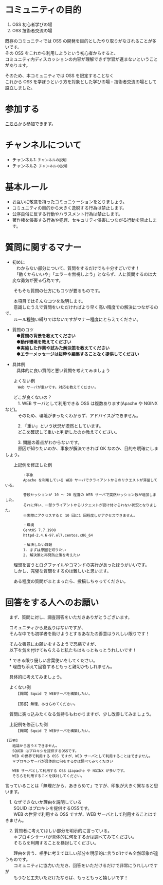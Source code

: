 # コミュニティの目的
1. OSS 初心者学びの場
2. OSS 技術者交流の場

既存のコミュニティでは OSS の開発を目的としたやり取りがなされることが多いです。  
その OSS をこれから利用しようという初心者からすると、  
コミュニティ内ディスカッションの内容が理解できず学習が進まないということがあります。

そのため、本コミュニティでは OSS を限定することなく  
これから OSS を学ぼうという方を対象とした学びの場・技術者交流の場として設立しました。

# 参加する
[こちら](http://sti-testbbs.slack.com)から参加できます。

# チャンネルについて
* チャンネル1: ```チャンネルの説明```
* チャンネル2: ```チャンネルの説明```

# 基本ルール
* お互いに敬意を持ったコミュニケーションをとりましょう。
* コミュニティの目的から大きく逸脱する行為は禁止します。
* 公序良俗に反する行動やハラスメント行為は禁止します。
* 著作権を侵害する行為や犯罪、セキュリティ侵害につながる行動を禁止します。

# 質問に関するマナー
* 初めに  
　わからない部分について、質問をするだけでも十分すごいです！  
　「動くからいいや」「エラーを無視しよう」とならず、人に質問するのは大変な勇気が要る行為です。
 
　　そもそも質問の仕方にもコツが要るものです。

　　本項目ではそんなコツを説明します。  
　　意識したうえで質問をいただければより早く高い精度での解決につながるので、  
　　ルール程強い縛りではないですがマナー程度にとらえてください。
 
* 質問のコツ  
　●**質問の背景を教えてください**  
　●**動作環境を教えてください**  
　●**実施した作業や試みた解決策を教えてください**  
　●**エラーメッセージは抜粋や編集することなく提供してください**  

* 具体例  
　具体的に良い質問と悪い質問を考えてみましょう

　　よくない例  
　　　```Web サーバが重いです。対応を教えてください。```

　　どこが良くないの？  
　　　1. WEB サーバとして利用できる OSS は複数あります(Apache や NGINX など)。  
　　　そのため、環境がまったくわからず、アドバイスができません。

　　　2. 「重い」という状況が漠然としています。  
　　　どこを確認して重いと判断したのか教えてください。

　　　3. 問題の着点がわからないです。  
　　　原因が知りたいのか、事象が解決できれば OK なのか、目的を明確にしましょう。

　　上記例を修正した例  
```
   　　　・事象  
　　　　　Apache を利用している WEB サーバでクライアントからのリクエストが滞留している。  

　　　　　普段セッションが 10 ～ 20 程度の WEB サーバで突然セッション数が増加しました。  
　　　　　それに伴い、一部クライアントからリクエストが受け付けられない状況となりました。  
　　　　　※実際にアクセスすると 10 回に1 回程度しかアクセスできません。  

　　　　　・環境  
　　　　　CentOS 7.7.1908  
　　　　　httpd-2.4.6-97.el7.centos.x86_64  

　　　　　・解決したい課題  
　　　　　1. まずは原因を知りたい  
　　　　　2. 解決策と再発防止策を考えたい
```  

　　理想を言うとログファイルやコマンドの実行があったほうがいいです。  
　　しかし、完璧な質問をするのは難しいと思います。  

　　ある程度の質問がまとまったら、投稿しちゃってください。  
  
# 回答をする人へのお願い

　まず、質問に対し、調査回答をいただきありがとうございます。  

　コミュニティから見返りはないですが、  
　そんな中でも初学者を助けようとするあなたの善意はうれしい限りです！  

　そんな善意にお願いをするようで恐縮ですが、  
　以下を気を付けてもらえると私たちはもっともっとうれしいです！  

　* できる限り優しい言葉使いをしてください。  
　* 理由も添えて回答するともっと親切かもしれません。  


　具体的に考えてみましょう。  
 
　よくない例  
　　　```【質問】Squid で WEBサーバを構築したい。```

　　　```【回答】無理、あきらめてください。```

　質問に突っ込みたくなる気持ちもわかりますが、少し改善してみましょう。

　上記例を修正した例  
　　　```【質問】Squid で WEBサーバを構築したい。```

```
【回答】  
　　結論から言うとできません。  
　　SQUID はプロキシを提供するOSSです。  
　　WEB の世界で利用する OSS ですが、WEB サーバとして利用することはできません。  
　　＊プロキシサーバが具体的に何をするかは調べてみてください  

　　WEB サーバとして利用する OSS はapache や NGINX が多いです。  
　　そちらを利用することを検討してください。  
```

言っていることは「無理だから、あきらめて」ですが、印象が大きく異なると思います。  

　1. なぜできないか理由を説明している  
　　SQUID はプロキシを提供するOSSです。  
　　WEB の世界で利用する OSS ですが、WEB サーバとして利用することはできません。  

　2. 質問者に考えてほしい部分を明示的に言っている。  
　　＊プロキシサーバが具体的に何をするかは調べてみてください。  
　　そちらを利用することを検討してください。  


　　理由を言う、相手に考えてほしい部分を明示的に言うだけでも全然印象が違うものです。  
　　コミュニティに協力いただき、回答をいただけるだけで非常にうれしいですが  
　　もうひと工夫いただけたならば、もっともっと嬉しいです！  
